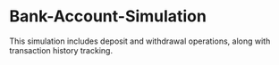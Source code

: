 # Bank-Account-Simulation
This simulation includes deposit and withdrawal operations, along with transaction history tracking.
